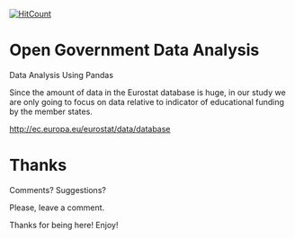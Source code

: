 [![HitCount](http://hits.dwyl.io/abhinav-codealchemist/Open-Government-Data-Analysis.svg)](http://hits.dwyl.io/abhinav-codealchemist/Open-Government-Data-Analysis)
# Open Government Data Analysis

Data Analysis Using Pandas

Since the amount of data in the Eurostat database is huge, in our study we are only going to focus on data relative to indicator of educational funding by the member states.

http://ec.europa.eu/eurostat/data/database

# Thanks

Comments? Suggestions?

Please, leave a comment.

Thanks for being here! Enjoy!
